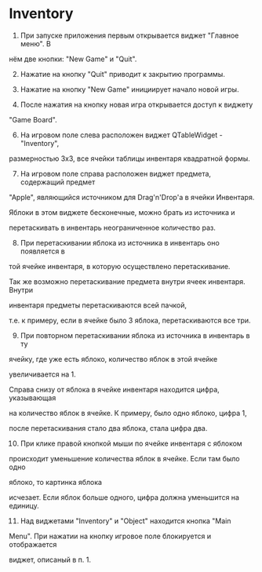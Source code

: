# Inventory
1. При запуске приложения первым открывается виджет "Главное меню". В 

нём две кнопки: "New Game" и "Quit". 

2. Нажатие на кнопку "Quit" приводит к закрытию программы. 

3. Нажатие на кнопку "New Game" инициирует начало новой игры. 

4. После нажатия на кнопку новая игра открывается доступ к виджету 

"Game Board". 

6. На игровом поле слева расположен виджет QTableWidget - "Inventory", 

размерностью 3х3, все ячейки таблицы инвентаря квадратной формы. 

7. На игровом поле справа расположен виджет предмета, содержащий предмет 

"Apple", являющийся источником для Drag'n'Drop'a в ячейки Инвентаря. 

Яблоки в этом виджете бесконечные, можно брать из источника и 

перетаскивать в инвентарь неограниченное количество раз. 

8. При перетаскивании яблока из источника в инвентарь оно появляется в 

той ячейке инвентаря, в которую осуществлено перетаскивание. 

Так же возможно перетаскивание предмета внутри ячеек инвентаря. Внутри 

инвентаря предметы перетаскиваются всей пачкой, 

т.е. к примеру, если в ячейке было 3 яблока, перетаскиваются все три. 

9. При повторном перетаскивании яблока из источника в инвентарь в ту 

ячейку, где уже есть яблоко, количество яблок в этой ячейке 

увеличивается на 1. 

Справа снизу от яблока в ячейке инвентаря находится цифра, указывающая 

на количество яблок в ячейке. К примеру, было одно яблоко, цифра 1, 

после перетаскивания стало два яблока, стала цифра два. 

10. При клике правой кнопкой мыши по ячейке инвентаря с яблоком 

происходит уменьшение количества яблок в ячейке. Если там было одно 

яблоко, то картинка яблока 

исчезает. Если яблок больше одного, цифра должна уменьшится на единицу. 

11. Над виджетами "Inventory" и "Object" находится кнопка "Main 

Menu". При нажатии на кнопку игровое поле блокируется и отображается 

виджет, описаный в п. 1. 
